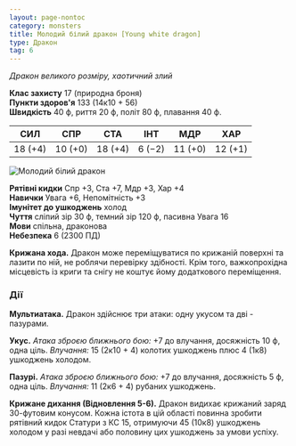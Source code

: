 ```yaml
---
layout: page-nontoc
category: monsters
title: Молодий білий дракон [Young white dragon]
type: Дракон
tag: 6
---
```


_Дракон великого розміру, хаотичний злий_

**Клас захисту** 17 (природна броня)    
**Пункти здоров'я** 133 (14к10 + 56)    
**Швидкість** 40 ф, риття 20 ф, політ 80 ф, плавання 40 ф.

| СИЛ     | СПР     | СТА     | ІНТ    | МДР     | ХАР     |
| ------- | ------- | ------- | ------ | ------- | ------- |
| 18 (+4) | 10 (+0) | 18 (+4) | 6 (−2) | 11 (+0) | 12 (+1) |

![Молодий білий дракон](https://www.dndbeyond.com/avatars/thumbnails/30782/436/1000/1000/638061962314445590.png)

**Рятівні кидки** Спр +3, Ста +7, Мдр +3, Хар +4    
**Навички** Увага +6, Непомітність +3    
**Імунітет до ушкоджень** холод    
**Чуття** сліпий зір 30 ф, темний зір 120 ф, пасивна Увага 16    
**Мови** спільна, драконова    
**Небезпека** 6 (2300 ПД)

**Крижана хода.** Дракон може переміщуватися по крижаній поверхні та лазити по ній, не роблячи перевірку здібності. Крім того, важкопрохідна місцевість із криги та снігу не коштує йому додаткового переміщення.

### Дії
**Мультиатака.** Дракон здійснює три атаки: одну укусом та дві - пазурами.    

**Укус.** _Атака зброєю ближнього бою:_ +7 до влучання, досяжність 10 ф, одна ціль. _Влучання:_ 15 (2к10 + 4) колотих ушкоджень плюс 4 (1к8) ушкоджень холодом.    

**Пазурі.** _Атака зброєю ближнього бою:_ +7 до влучання, досяжність 5 ф, одна ціль. _Влучання:_ 11 (2к6 + 4) рубаних ушкоджень.    

**Крижане дихання (Відновлення 5-6).** Дракон видихає крижаний заряд 30-футовим конусом. Кожна істота в цій області повинна зробити рятівний кидок Статури з КС 15, отримуючи 45 (10к8) ушкоджень холодом у разі невдачі або половину цих ушкоджень за умови успіху.
